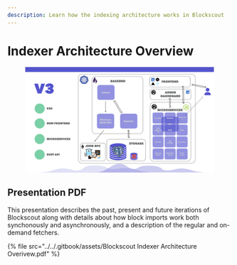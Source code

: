 ```yaml
---
description: Learn how the indexing architecture works in Blockscout
---
```


# Indexer Architecture Overview

<figure><img src="../../.gitbook/assets/v3-Blockscout.png" alt=""><figcaption></figcaption></figure>

## Presentation PDF

This presentation describes the past, present and future iterations of Blockscout along with details about how block imports work both synchonously and asynchronously, and a description of the regular and on-demand fetchers.

{% file src="../../.gitbook/assets/Blockscout Indexer Architecture Overivew.pdf" %}
